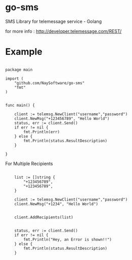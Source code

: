 # go-sms
SMS Library for telemessage service - Golang

for more info :
http://developer.telemessage.com/REST/

# Example
```golang

package main

import (
	"github.com/NaySoftware/go-sms"
	"fmt"
)


func main() {

	client := telemsg.NewClient("username","password")
	client.NewMsg("+123456789", "Hello World")
	status, err := client.Send()
	if err != nil {
		fmt.Println(err)
	} else {
		fmt.Println(status.ResultDescription)
	}

}

```

For Multiple Recipients

```golang

	list := []string {
		"+123456789",
		"+123456789",
	}

	client := telemsg.NewClient("username","password")
	client.NewMsg("+1234", "Hello World")

	
	client.AddRecipients(list)


	status, err := client.Send()
	if err != nil {
		fmt.Println("Hey, an Error is shown!!")
	} else {
		fmt.Println(status.ResultDescription)
	}


```
